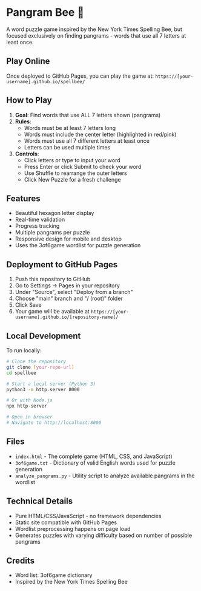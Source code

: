 # Pangram Bee 🐝

A word puzzle game inspired by the New York Times Spelling Bee, but focused exclusively on finding pangrams - words that use all 7 letters at least once.

## Play Online

Once deployed to GitHub Pages, you can play the game at: `https://[your-username].github.io/spellbee/`

## How to Play

1. **Goal**: Find words that use ALL 7 letters shown (pangrams)
2. **Rules**:
   - Words must be at least 7 letters long
   - Words must include the center letter (highlighted in red/pink)
   - Words must use all 7 different letters at least once
   - Letters can be used multiple times
3. **Controls**:
   - Click letters or type to input your word
   - Press Enter or click Submit to check your word
   - Use Shuffle to rearrange the outer letters
   - Click New Puzzle for a fresh challenge

## Features

- Beautiful hexagon letter display
- Real-time validation
- Progress tracking
- Multiple pangrams per puzzle
- Responsive design for mobile and desktop
- Uses the 3of6game wordlist for puzzle generation

## Deployment to GitHub Pages

1. Push this repository to GitHub
2. Go to Settings → Pages in your repository
3. Under "Source", select "Deploy from a branch"
4. Choose "main" branch and "/ (root)" folder
5. Click Save
6. Your game will be available at `https://[your-username].github.io/[repository-name]/`

## Local Development

To run locally:
```bash
# Clone the repository
git clone [your-repo-url]
cd spellbee

# Start a local server (Python 3)
python3 -m http.server 8000

# Or with Node.js
npx http-server

# Open in browser
# Navigate to http://localhost:8000
```

## Files

- `index.html` - The complete game (HTML, CSS, and JavaScript)
- `3of6game.txt` - Dictionary of valid English words used for puzzle generation
- `analyze_pangrams.py` - Utility script to analyze available pangrams in the wordlist

## Technical Details

- Pure HTML/CSS/JavaScript - no framework dependencies
- Static site compatible with GitHub Pages
- Wordlist preprocessing happens on page load
- Generates puzzles with varying difficulty based on number of possible pangrams

## Credits

- Word list: 3of6game dictionary
- Inspired by the New York Times Spelling Bee
